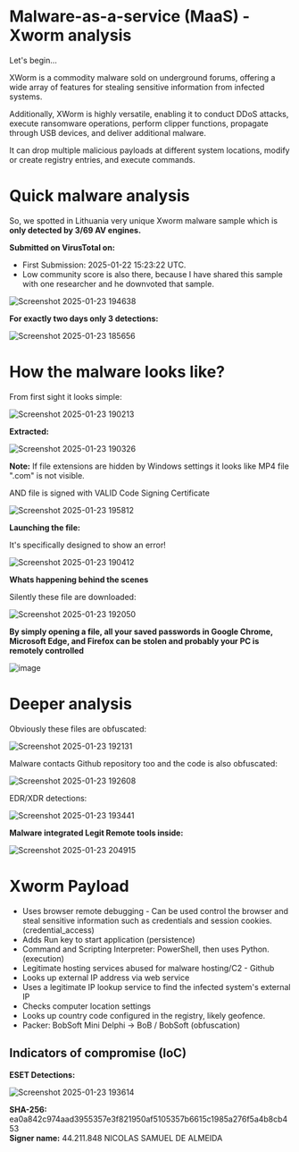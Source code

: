 # Malware-as-a-service (MaaS) - Xworm analysis

Let's begin...

XWorm is a commodity malware sold on underground forums, offering a wide array of features for stealing sensitive information from infected systems.    

Additionally, XWorm is highly versatile, enabling it to conduct DDoS attacks, execute ransomware operations, perform clipper functions, propagate through USB devices, and deliver additional malware.    

It can drop multiple malicious payloads at different system locations, modify or create registry entries, and execute commands.      

# Quick malware analysis    
So, we spotted in Lithuania very unique Xworm malware sample which is __only detected by 3/69 AV engines.__    

__Submitted on VirusTotal on:__    
- First Submission: 2025-01-22 15:23:22 UTC.    
- Low community score is also there, because I have shared this sample with one researcher and he downvoted that sample.
  
![Screenshot 2025-01-23 194638](https://github.com/user-attachments/assets/f46a70ab-42eb-4a68-9dde-c0ae8d3aeb57)    

__For exactly two days only 3 detections:__        

![Screenshot 2025-01-23 185656](https://github.com/user-attachments/assets/2b6c3b98-8bf8-43bd-b0bc-f9f5c964e804)

# How the malware looks like?

From first sight it looks simple:    

![Screenshot 2025-01-23 190213](https://github.com/user-attachments/assets/2b28ad1c-250a-40b2-92aa-ee4f5d62ea1a)    

__Extracted:__     

![Screenshot 2025-01-23 190326](https://github.com/user-attachments/assets/7faca27a-5771-478e-8e6c-a3e8be790dd6)    

__Note:__ If file extensions are hidden by Windows settings it looks like MP4 file ".com" is not visible.

AND file is signed with VALID Code Signing Certificate    

![Screenshot 2025-01-23 195812](https://github.com/user-attachments/assets/7ce07072-f318-41b0-9a75-27869552c0a2)    


__Launching the file:__    

It's specifically designed to show an error!

![Screenshot 2025-01-23 190412](https://github.com/user-attachments/assets/1d2c0631-1a88-4beb-80ea-3f1513d5ae0c)    

__Whats happening behind the scenes__    

Silently these file are downloaded:    

![Screenshot 2025-01-23 192050](https://github.com/user-attachments/assets/807146fb-7773-4e54-9b60-e3cbc081ced7)

__By simply opening a file, all your saved passwords in Google Chrome, Microsoft Edge, and Firefox can be stolen and probably your PC is remotely controlled__   

![image](https://github.com/user-attachments/assets/7798bcc1-f02d-4d67-a735-726aba432b56)


# Deeper analysis    

Obviously these files are obfuscated:    

![Screenshot 2025-01-23 192131](https://github.com/user-attachments/assets/0f0cfa5c-0ffb-4801-8033-ada5782f7fd5)    

Malware contacts Github repository too and the code is also obfuscated:    

![Screenshot 2025-01-23 192608](https://github.com/user-attachments/assets/ffb24a20-d733-4a6b-9a89-0e50203a5e32)    

EDR/XDR detections:    

![Screenshot 2025-01-23 193441](https://github.com/user-attachments/assets/9501b340-6498-4339-bf18-400b852cac1c)    

__Malware integrated Legit Remote tools inside:__    

![Screenshot 2025-01-23 204915](https://github.com/user-attachments/assets/4a7a04e1-648c-4c22-83dc-41c1e575e23a)    

# Xworm Payload
 
- Uses browser remote debugging - Can be used control the browser and steal sensitive information such as credentials and session cookies. (credential_access)      
- Adds Run key to start application (persistence)    
- Command and Scripting Interpreter: PowerShell, then uses Python. (execution)    
- Legitimate hosting services abused for malware hosting/C2 - Github    
- Looks up external IP address via web service    
- Uses a legitimate IP lookup service to find the infected system's external IP    
- Checks computer location settings    
- Looks up country code configured in the registry, likely geofence.    
- Packer: BobSoft Mini Delphi -> BoB / BobSoft (obfuscation)

## Indicators of compromise (IoC)    
__ESET Detections:__    

![Screenshot 2025-01-23 193614](https://github.com/user-attachments/assets/910aac08-2c18-4a19-b240-a15654d556cb)      

__SHA-256:__ ea0a842c974aad3955357e3f821950af5105357b6615c1985a276f5a4b8cb453    
__Signer name:__ 44.211.848 NICOLAS SAMUEL DE ALMEIDA    



